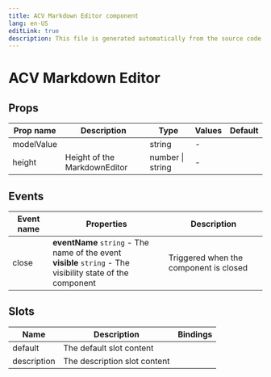 ```yaml
---
title: ACV Markdown Editor component
lang: en-US
editLink: true
description: This file is generated automatically from the source code. Changes made here will be lost.
---
```


# ACV Markdown Editor

<!--@include: ./markdownEditor.doc.md-->

## Props

| Prop name  | Description                  | Type             | Values | Default |
| ---------- | ---------------------------- | ---------------- | ------ | ------- |
| modelValue |                              | string           | -      |         |
| height     | Height of the MarkdownEditor | number \| string | -      |         |

## Events

| Event name | Properties                                                                                                      | Description                            |
| ---------- | --------------------------------------------------------------------------------------------------------------- | -------------------------------------- |
| close      | **eventName** `string` - The name of the event<br/>**visible** `string` - The visibility state of the component | Triggered when the component is closed |

## Slots

| Name        | Description                  | Bindings |
| ----------- | ---------------------------- | -------- |
| default     | The default slot content     |          |
| description | The description slot content |          |
